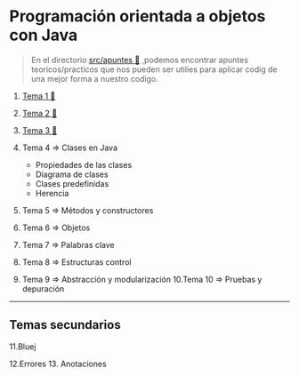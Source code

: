 
# Programación orientada a objetos con Java

> En el directorio [src/apuntes :open_file_folder:](src/Apuntes/README.md) ,podemos encontrar apuntes teoricos/practicos que nos pueden ser utilies para aplicar codig de una mejor forma a nuestro codigo.

1. [Tema 1 :open_file_folder:](src/Apuntes/tema1/)
2. [Tema 2 :open_file_folder:](src/Apuntes/tema2/)
3. [Tema 3 :open_file_folder:](src/Apuntes/tema3/)
4. Tema 4 => Clases en Java
    - Propiedades de las clases
    - Diagrama de clases
    - Clases predefinidas
    - Herencia
  
5. Tema 5 => Métodos y constructores
6. Tema 6 => Objetos
7. Tema 7 => Palabras clave
8. Tema 8 => Estructuras control
9. Tema 9 => Abstracción y modularización
10.Tema 10 => Pruebas y depuración

------

## Temas secundarios

11.Bluej

12.Errores
13. Anotaciones